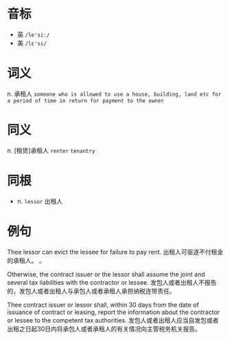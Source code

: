# 音标

- 英 `/le'siː/`
- 美 `/lɛ'si/`

# 词义

n. 承租人
`someone who is allowed to use a house, building, land etc for a period of time in return for payment to the owner`

# 同义

n. [租赁]承租人
`renter` `tenantry`

# 同根

- n. `lessor` 出租人

# 例句

Thee lessor can evict the lessee for failure to pay rent.
出租人可驱逐不付租金的承租人。 。

Otherwise, the contract issuer or the lessor shall assume the joint and several tax liabilities with the contractor or lessee.
发包人或者出租人不报告的，发包人或者出租人与承包人或者承租人承担纳税连带责任。

Thee contract issuer or lessor shall, within 30 days from the date of issuance of contract or leasing, report the information about the contractor or lessee to the competent tax authorities.
发包人或者出租人应当自发包或者出租之日起30日内将承包人或者承租人的有关情况向主管税务机关报告。


